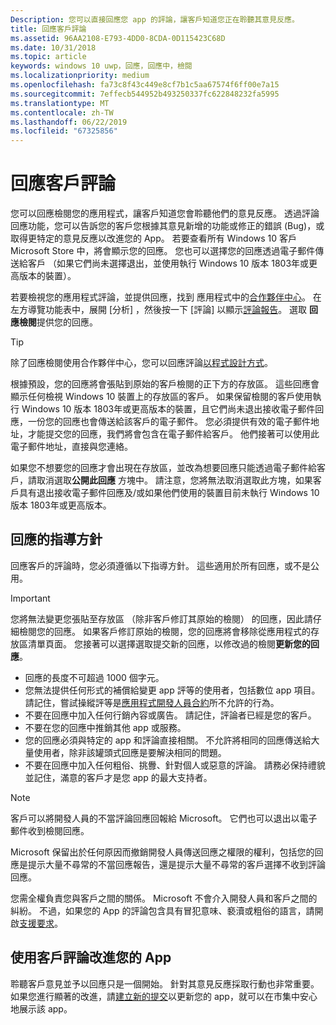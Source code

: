 ```yaml
---
Description: 您可以直接回應您 app 的評論，讓客戶知道您正在聆聽其意見反應。
title: 回應客戶評論
ms.assetid: 96AA2108-E793-4DD0-8CDA-0D115423C68D
ms.date: 10/31/2018
ms.topic: article
keywords: windows 10 uwp，回應，回應中，檢閱
ms.localizationpriority: medium
ms.openlocfilehash: fa73c8f43c449e8cf7b1c5aa67574f6ff00e7a15
ms.sourcegitcommit: 7effecb544952b493250337fc622848232fa5995
ms.translationtype: MT
ms.contentlocale: zh-TW
ms.lasthandoff: 06/22/2019
ms.locfileid: "67325856"
---
```

# <a name="respond-to-customer-reviews"></a>回應客戶評論


您可以回應檢閱您的應用程式，讓客戶知道您會聆聽他們的意見反應。 透過評論回應功能，您可以告訴您的客戶您根據其意見新增的功能或修正的錯誤 (Bug)，或取得更特定的意見反應以改進您的 App。 若要查看所有 Windows 10 客戶 Microsoft Store 中，將會顯示您的回應。 您也可以選擇您的回應透過電子郵件傳送給客戶 （如果它們尚未選擇退出，並使用執行 Windows 10 版本 1803年或更高版本的裝置）。

若要檢視您的應用程式評論，並提供回應，找到 應用程式中的[合作夥伴中心](https://partner.microsoft.com/dashboard)。 在左方導覽功能表中，展開 [分析]  ，然後按一下 [評論]  以顯示[評論報告](reviews-report.md)。 選取 **回應檢閱**提供您的回應。

> [!TIP]
> 除了回應檢閱使用合作夥伴中心，您可以回應評論[以程式設計方式](../monetize/submit-responses-to-app-reviews.md)。

根據預設，您的回應將會張貼到原始的客戶檢閱的正下方的存放區。 這些回應會顯示任何檢視 Windows 10 裝置上的存放區的客戶。 如果保留檢閱的客戶使用執行 Windows 10 版本 1803年或更高版本的裝置，且它們尚未退出接收電子郵件回應，一份您的回應也會傳送給該客戶的電子郵件。  您必須提供有效的電子郵件地址，才能提交您的回應，我們將會包含在電子郵件給客戶。 他們接著可以使用此電子郵件地址，直接與您連絡。

如果您不想要您的回應才會出現在存放區，並改為想要回應只能透過電子郵件給客戶，請取消選取**公開此回應** 方塊中。 請注意，您將無法取消選取此方塊，如果客戶具有退出接收電子郵件回應及/或如果他們使用的裝置目前未執行 Windows 10 版本 1803年或更高版本。

## <a name="guidelines-for-responses"></a>回應的指導方針

回應客戶的評論時，您必須遵循以下指導方針。 這些適用於所有回應，或不是公用。

> [!IMPORTANT]
> 您將無法變更您張貼至存放區 （除非客戶修訂其原始的檢閱） 的回應，因此請仔細檢閱您的回應。 如果客戶修訂原始的檢閱，您的回應將會移除從應用程式的存放區清單頁面。 您接著可以選擇選取提交新的回應，以修改過的檢閱**更新您的回應**。

-   回應的長度不可超過 1000 個字元。
-   您無法提供任何形式的補償給變更 app 評等的使用者，包括數位 app 項目。 請記住，嘗試操縱評等是[應用程式開發人員合約](https://docs.microsoft.com/legal/windows/agreements/app-developer-agreement)所不允許的行為。
-   不要在回應中加入任何行銷內容或廣告。 請記住，評論者已經是您的客戶。
-   不要在您的回應中推銷其他 app 或服務。
-   您的回應必須與特定的 app 和評論直接相關。 不允許將相同的回應傳送給大量使用者，除非該罐頭式回應是要解決相同的問題。
-   不要在回應中加入任何粗俗、挑釁、針對個人或惡意的評論。 請務必保持禮貌並記住，滿意的客戶才是您 app 的最大支持者。

> [!NOTE]
> 客戶可以將開發人員的不當評論回應回報給 Microsoft。 它們也可以退出以電子郵件收到檢閱回應。
>
> Microsoft 保留出於任何原因而撤銷開發人員傳送回應之權限的權利，包括您的回應是提示大量不尋常的不當回應報告，還是提示大量不尋常的客戶選擇不收到評論回應。

您需全權負責您與客戶之間的關係。 Microsoft 不會介入開發人員和客戶之間的糾紛。 不過，如果您的 App 的評論包含具有冒犯意味、褻瀆或粗俗的語言，請開啟[支援要求](https://go.microsoft.com/fwlink/p/?LinkID=401178)。


## <a name="use-customer-reviews-to-improve-your-app"></a>使用客戶評論改進您的 App

聆聽客戶意見並予以回應只是一個開始。 針對其意見反應採取行動也非常重要。 如果您進行顯著的改進，請[建立新的提交](app-submissions.md)以更新您的 app，就可以在市集中安心地展示該 app。
